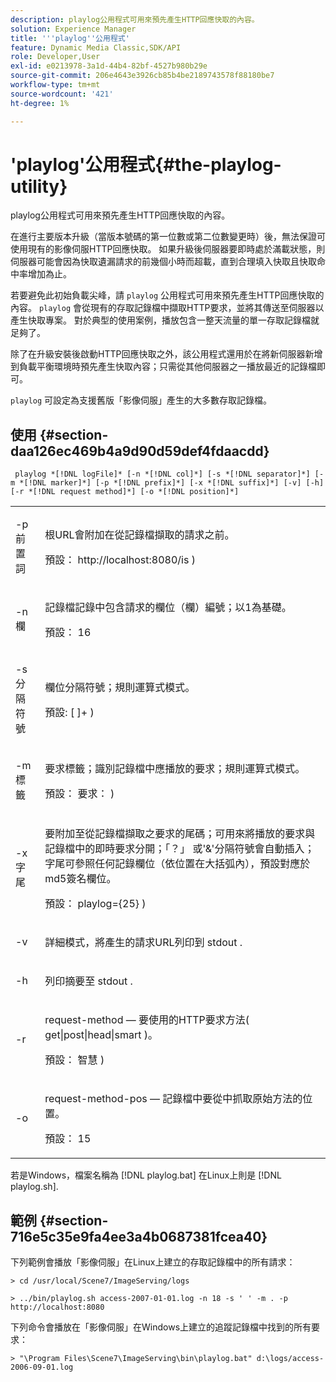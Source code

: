 ```yaml
---
description: playlog公用程式可用來預先產生HTTP回應快取的內容。
solution: Experience Manager
title: '''playlog''公用程式'
feature: Dynamic Media Classic,SDK/API
role: Developer,User
exl-id: e0213978-3a1d-44b4-82bf-4527b980b29e
source-git-commit: 206e4643e3926cb85b4be2189743578f88180be7
workflow-type: tm+mt
source-wordcount: '421'
ht-degree: 1%

---
```


# &#39;playlog&#39;公用程式{#the-playlog-utility}

playlog公用程式可用來預先產生HTTP回應快取的內容。

在進行主要版本升級（當版本號碼的第一位數或第二位數變更時）後，無法保證可使用現有的影像伺服HTTP回應快取。 如果升級後伺服器要即時處於滿載狀態，則伺服器可能會因為快取遺漏請求的前幾個小時而超載，直到合理填入快取且快取命中率增加為止。

若要避免此初始負載尖峰，請 `playlog` 公用程式可用來預先產生HTTP回應快取的內容。 `playlog` 會從現有的存取記錄檔中擷取HTTP要求，並將其傳送至伺服器以產生快取專案。 對於典型的使用案例，播放包含一整天流量的單一存取記錄檔就足夠了。

除了在升級安裝後啟動HTTP回應快取之外，該公用程式還用於在將新伺服器新增到負載平衡環境時預先產生快取內容；只需從其他伺服器之一播放最近的記錄檔即可。

`playlog` 可設定為支援舊版「影像伺服」產生的大多數存取記錄檔。

## 使用 {#section-daa126ec469b4a9d90d59def4fdaacdd}

` playlog *[!DNL logFile]* [-n *[!DNL col]*] [-s *[!DNL separator]*] [-m *[!DNL marker]*] [-p *[!DNL prefix]*] [-x *[!DNL suffix]*] [-v] [-h] [-r *[!DNL request method]*] [-o *[!DNL position]*]`

<table id="simpletable_39B9638BCB0F4244B5155C958C044C31"> 
 <tr class="strow"> 
  <td class="stentry"> <p> <span class="codeph"> -p <span class="varname"> 前置詞 </span> </span> </p> </td> 
  <td class="stentry"> <p>根URL會附加在從記錄檔擷取的請求之前。 </p> <p>預設： <span class="filepath"> http://localhost:8080/is </span>) </p> </td> 
 </tr> 
 <tr class="strow"> 
  <td class="stentry"> <p> <span class="codeph"> -n <span class="varname"> 欄 </span> </span> </p> </td> 
  <td class="stentry"> <p>記錄檔記錄中包含請求的欄位（欄）編號；以1為基礎。 </p> <p>預設： 16 </p> </td> 
 </tr> 
 <tr class="strow"> 
  <td class="stentry"> <p> <span class="codeph"> -s <span class="varname"> 分隔符號 </span> </span> </p> </td> 
  <td class="stentry"> <p>欄位分隔符號；規則運算式模式。 </p> <p>預設: <span class="codeph"> [ ]+ </span>) </p> </td> 
 </tr> 
 <tr class="strow"> 
  <td class="stentry"> <p> <span class="codeph"> -m <span class="varname"> 標籤 </span> </span> </p> </td> 
  <td class="stentry"> <p>要求標籤；識別記錄檔中應播放的要求；規則運算式模式。 </p> <p>預設： <span class="codeph"> 要求： </span>) </p> </td> 
 </tr> 
 <tr class="strow"> 
  <td class="stentry"> <p> <span class="codeph"> -x <span class="varname"> 字尾 </span> </span> </p> </td> 
  <td class="stentry"> <p>要附加至從記錄檔擷取之要求的尾碼；可用來將播放的要求與記錄檔中的即時要求分開；「？」 或'&amp;'分隔符號會自動插入；字尾可參照任何記錄欄位（依位置在大括弧內），預設對應於md5簽名欄位。 </p> <p>預設： <span class="codeph"> playlog={25} </span>) </p> </td> 
 </tr> 
 <tr class="strow"> 
  <td class="stentry"> <p> <span class="codeph"> -v </span> </p> </td> 
  <td class="stentry"> <p>詳細模式，將產生的請求URL列印到 <span class="codeph"> stdout </span>. </p> </td> 
 </tr> 
 <tr class="strow"> 
  <td class="stentry"> <p> <span class="codeph"> -h </span> </p> </td> 
  <td class="stentry"> <p>列印摘要至 <span class="codeph"> stdout </span>. </p> </td> 
 </tr> 
 <tr class="strow"> 
  <td class="stentry"> <p> <span class="codeph"> -r </span> </p> </td> 
  <td class="stentry"> <p>request-method — 要使用的HTTP要求方法( <span class="codeph"> get|post|head|smart </span>)。 </p> <p>預設： <span class="codeph"> 智慧 </span>) </p> </td> 
 </tr> 
 <tr class="strow"> 
  <td class="stentry"> <p> <span class="codeph"> -o </span> </p> </td> 
  <td class="stentry"> <p>request-method-pos — 記錄檔中要從中抓取原始方法的位置。 </p> <p>預設： 15 </p> </td> 
 </tr> 
</table>

若是Windows，檔案名稱為 [!DNL playlog.bat] 在Linux上則是 [!DNL playlog.sh].

## 範例 {#section-716e5c35e9fa4ee3a4b0687381fcea40}

下列範例會播放「影像伺服」在Linux上建立的存取記錄檔中的所有請求：

`> cd /usr/local/Scene7/ImageServing/logs`

`> ../bin/playlog.sh access-2007-01-01.log -n 18 -s ' ' -m . -p http://localhost:8080`

下列命令會播放在「影像伺服」在Windows上建立的追蹤記錄檔中找到的所有要求：

`> "\Program Files\Scene7\ImageServing\bin\playlog.bat" d:\logs/access-2006-09-01.log`

